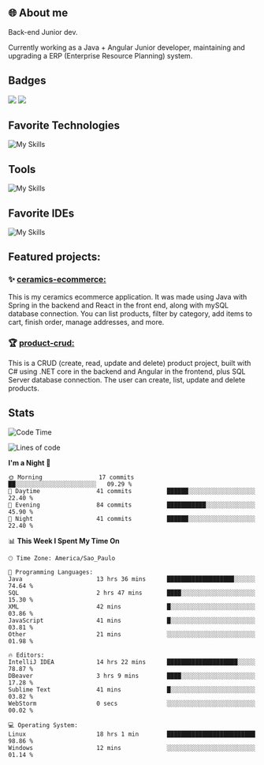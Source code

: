 ## 🌐 About me
Back-end Junior dev.

Currently working as a Java + Angular Junior developer, maintaining and upgrading a ERP (Enterprise Resource Planning) system.


## Badges

<div style="display: inline_block">
  <a href="https://www.credly.com/badges/bc4739f2-3a6a-4965-9292-0904b55d9652/public_url"><img src="https://github.com/user-attachments/assets/0c2e9028-389c-426c-b849-4bd29abbc0cb"></img></a>
  <a href=https://www.credly.com/badges/b0f4b2f6-34ec-4c0b-880f-cde76b902026/public_url"><img src="https://github.com/user-attachments/assets/07231ffe-f6b7-424a-bcc4-543fa6b2d97f"></img></a>
</div>

## Favorite Technologies

![My Skills](https://go-skill-icons.vercel.app/api/icons?i=java,spring,react,angular,typescript,javascript,cs,dotnet&perline=4&titles=true)

## Tools

![My Skills](https://go-skill-icons.vercel.app/api/icons?i=aws,gitlab,git,docker&perline=4&titles=true)

## Favorite IDEs

![My Skills](https://go-skill-icons.vercel.app/api/icons?i=idea,webstorm&perline=3&titles=true)

## Featured projects: 

### :sparkles: [ceramics-ecommerce:](https://github.com/marianarossi/ceramics-ecommerce-API)
This is my ceramics ecommerce application. It was made using Java with Spring in the backend and React in the front end, along with mySQL database connection. You can list products, filter by category, add items to cart, finish order, manage addresses, and more.

### :trophy: [product-crud:](https://github.com/marianarossi/.netCore-product-webAPI)
This is a CRUD (create, read, update and delete) product project, built with C# using .NET core in the backend and Angular in the frontend, plus SQL Server database connection. The user can create, list, update and delete products. 


## Stats

<!--START_SECTION:waka-->
![Code Time](http://img.shields.io/badge/Code%20Time-212%20hrs%2044%20mins-blue)

![Lines of code](https://img.shields.io/badge/From%20Hello%20World%20I%27ve%20Written-41.2%20thousand%20lines%20of%20code-blue)

**I'm a Night 🦉** 

```text
🌞 Morning                17 commits          ██░░░░░░░░░░░░░░░░░░░░░░░   09.29 % 
🌆 Daytime                41 commits          ██████░░░░░░░░░░░░░░░░░░░   22.40 % 
🌃 Evening                84 commits          ███████████░░░░░░░░░░░░░░   45.90 % 
🌙 Night                  41 commits          ██████░░░░░░░░░░░░░░░░░░░   22.40 % 
```


📊 **This Week I Spent My Time On** 

```text
🕑︎ Time Zone: America/Sao_Paulo

💬 Programming Languages: 
Java                     13 hrs 36 mins      ███████████████████░░░░░░   74.64 % 
SQL                      2 hrs 47 mins       ████░░░░░░░░░░░░░░░░░░░░░   15.30 % 
XML                      42 mins             █░░░░░░░░░░░░░░░░░░░░░░░░   03.86 % 
JavaScript               41 mins             █░░░░░░░░░░░░░░░░░░░░░░░░   03.81 % 
Other                    21 mins             ░░░░░░░░░░░░░░░░░░░░░░░░░   01.98 % 

🔥 Editors: 
IntelliJ IDEA            14 hrs 22 mins      ████████████████████░░░░░   78.87 % 
DBeaver                  3 hrs 9 mins        ████░░░░░░░░░░░░░░░░░░░░░   17.28 % 
Sublime Text             41 mins             █░░░░░░░░░░░░░░░░░░░░░░░░   03.82 % 
WebStorm                 0 secs              ░░░░░░░░░░░░░░░░░░░░░░░░░   00.02 % 

💻 Operating System: 
Linux                    18 hrs 1 min        █████████████████████████   98.86 % 
Windows                  12 mins             ░░░░░░░░░░░░░░░░░░░░░░░░░   01.14 % 
```


<!--END_SECTION:waka-->
